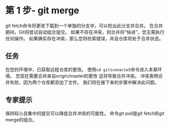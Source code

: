 # 第 1 步- git merge
git fetch命令将更改下载到一个单独的分支中，可以检出此分支并合并。 在合并期间，Git将尝试自动组合提交。
如果不存在冲突，则合并将“快进”，您无需执行任何操作。 如果确实存在冲突，那么您将检索错误，并且仓库将处于合并状态。

## 任务
在您的环境中，已获取远程仓库的更改。
使用`cd gitscenario5`命令进入本章环境。
您现在需要合并来自origin/master的更改
这将导致合并冲突。 冲突表明合并失败，因为两个仓库都添加了文件。 我们将在接下来的步骤中解决此问题。

## 专家提示
保持较小且集中的提交可以降低合并冲突的可能性。
命令git pull是git fetch和git merge的组合。 
